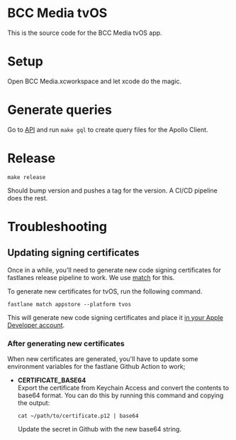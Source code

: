 # BCC Media tvOS

This is the source code for the BCC Media tvOS app.

# Setup

Open BCC Media.xcworkspace and let xcode do the magic.

# Generate queries

Go to [API](./API) and run `make gql` to create query files for the Apollo Client.

# Release

```
make release
```

Should bump version and pushes a tag for the version. A CI/CD pipeline does the rest.

# Troubleshooting

## Updating signing certificates

Once in a while, you'll need to generate new code signing certificates for fastlanes release pipeline to work. We use [match](https://docs.fastlane.tools/actions/match/) for this.

To generate new certificates for tvOS, run the following command.

```
fastlane match appstore --platform tvos
```

This will generate new code signing certificates and place it [in your Apple Developer account](https://developer.apple.com/account/resources).

### After generating new certificates

When new certificates are generated, you'll have to update some environment variables for the fastlane Github Action to work;

- **CERTIFICATE_BASE64**  
  Export the certificate from Keychain Access and convert the contents to base64 format. You can do this by running this command and copying the output:

  ```
  cat ~/path/to/certificate.p12 | base64
  ```

  Update the secret in Github with the new base64 string.
